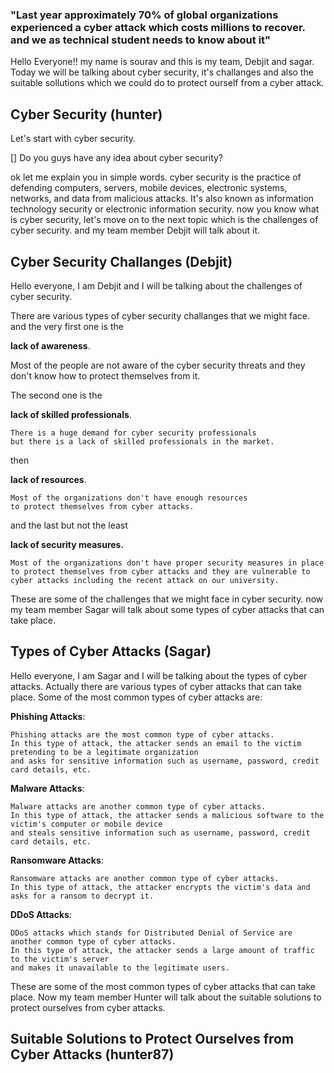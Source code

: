 ### "Last year approximately 70% of global organizations experienced a cyber attack which costs millions to recover. and we as technical student needs to know about it"

Hello Everyone!! my name is sourav and this is my team, Debjit  and sagar. Today we will  be talking about cyber security, it's challanges and also the suitable sollutions which we could do to protect ourself from a cyber attack.

## Cyber Security (hunter)
Let's start with cyber security.

[] Do you guys have any idea about cyber security?

ok let me explain you in simple words.
cyber security is the practice of defending computers, servers, mobile devices, electronic systems, networks, and data from malicious attacks. It's also known as information technology security or electronic information security.  now you know what is cyber security, let's move on to the next topic which is the challenges of cyber security. and my team member Debjit will talk about it.



## Cyber Security Challanges (Debjit)
Hello everyone, I am Debjit and I will be talking about the challenges of cyber security.

There are various types of cyber security challanges that we might face.
and the very first one is the 

**lack of awareness**.

Most of the people are not aware of the cyber security threats and they don't know how to protect themselves from it.

The second one is the 

**lack of skilled professionals**.
```
There is a huge demand for cyber security professionals
but there is a lack of skilled professionals in the market.
```
then

**lack of resources**.
```
Most of the organizations don't have enough resources
to protect themselves from cyber attacks.
```
and the last but not the least 

**lack of security measures.**
```
Most of the organizations don't have proper security measures in place
to protect themselves from cyber attacks and they are vulnerable to
cyber attacks including the recent attack on our university.
```
These are some of the challenges that we might face in cyber security. now my team member Sagar will talk about some types of cyber attacks that can take place.


## Types of Cyber Attacks (Sagar)
Hello everyone, I am Sagar and I will be talking about the types of cyber attacks.
Actually there are various types of cyber attacks that can take place. 
Some of the most common types of cyber attacks are:

**Phishing Attacks**:
```
Phishing attacks are the most common type of cyber attacks.
In this type of attack, the attacker sends an email to the victim pretending to be a legitimate organization
and asks for sensitive information such as username, password, credit card details, etc.
```

**Malware Attacks**:
```
Malware attacks are another common type of cyber attacks.
In this type of attack, the attacker sends a malicious software to the victim's computer or mobile device
and steals sensitive information such as username, password, credit card details, etc.
```

**Ransomware Attacks**:
```
Ransomware attacks are another common type of cyber attacks.
In this type of attack, the attacker encrypts the victim's data and asks for a ransom to decrypt it.
```

**DDoS Attacks**:
```
DDoS attacks which stands for Distributed Denial of Service are another common type of cyber attacks.
In this type of attack, the attacker sends a large amount of traffic to the victim's server
and makes it unavailable to the legitimate users.
```

These are some of the most common types of cyber attacks that can take place. Now my team member Hunter will talk about the suitable solutions to protect ourselves from cyber attacks.



## Suitable Solutions to Protect Ourselves from Cyber Attacks (hunter87)
